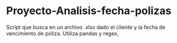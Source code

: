 # Proyecto-Analisis-fecha-polizas
Script que busca en un archivo .xlsx dado el cliente y la fecha de vencimiento de póliza. Utiliza pandas y regex,
